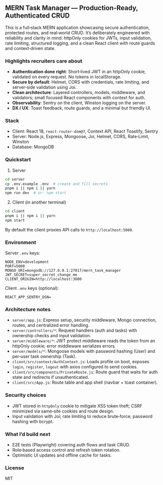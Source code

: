 ## MERN Task Manager — Production-Ready, Authenticated CRUD

This is a full‑stack MERN application showcasing secure authentication, protected routes, and real‑world CRUD. It’s deliberately engineered with reliability and clarity in mind: httpOnly cookies for JWTs, input validation, rate limiting, structured logging, and a clean React client with route guards and context‑driven state.

### Highlights recruiters care about
- **Authentication done right**: Short‑lived JWT in an httpOnly cookie, validated on every request. No tokens in localStorage.
- **Secure by default**: Helmet, CORS with credentials, rate limiting, and server‑side validation using Joi.
- **Clean architecture**: Layered controllers, models, middleware, and validators; small focused React components with context for auth.
- **Observability**: Sentry on the client, Winston logging on the server.
- **DX / UX**: Toast feedback, route guards, and a minimal but friendly UI.

### Stack
- Client: React 18, `react-router-dom@7`, Context API, React Toastify, Sentry
- Server: Node.js, Express, Mongoose, Joi, Helmet, CORS, Rate‑Limit, Winston
- Database: MongoDB

### Quickstart
1) Server
```bash
cd server
cp .env.example .env  # create and fill secrets
pnpm i || npm i || yarn
npm run dev  # or: npm start
```

2) Client (in another terminal)
```bash
cd client
pnpm i || npm i || yarn
npm start
```

By default the client proxies API calls to `http://localhost:5000`.

### Environment
Server `.env` keys:
```
NODE_ENV=development
PORT=5000
MONGO_URI=mongodb://127.0.0.1:27017/mern_task_manager
JWT_SECRET=super_secret_change_me
CLIENT_ORIGIN=http://localhost:3000
```

Client `.env` keys (optional):
```
REACT_APP_SENTRY_DSN=
```

### Architecture notes
- `server/app.js`: Express setup, security middleware, Mongo connection, routes, and centralized error handling.
- `server/controllers/*`: Request handlers (auth and tasks) with ownership checks and input validation.
- `server/middleware/*`: JWT protect middleware reads the token from an httpOnly cookie; error middleware serializes errors.
- `server/models/*`: Mongoose models with password hashing (User) and per‑user task ownership (Task).
- `client/src/context/AuthContext.js`: Loads profile on boot, exposes `login`, `register`, `logout` with axios configured to send cookies.
- `client/src/components/PrivateRoute.js`: Route guard that waits for auth state and redirects if unauthenticated.
- `client/src/App.js`: Route table and app shell (navbar + toast container).

### Security choices
- JWT stored in `httpOnly` cookie to mitigate XSS token theft; CSRF minimized via same‑site cookies and route design.
- Input validation with Joi; rate limiting to reduce brute‑force; password hashing with bcrypt.

### What I’d build next
- E2E tests (Playwright) covering auth flows and task CRUD.
- Role‑based access control and refresh token rotation.
- Optimistic UI updates and offline cache for tasks.


### License
MIT